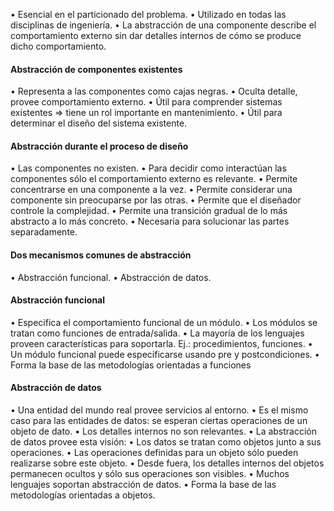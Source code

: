 • Esencial en el particionado del problema.
• Utilizado en todas las disciplinas de ingeniería.
• La abstracción de una componente describe el comportamiento externo sin dar
detalles internos de cómo se produce dicho comportamiento.

#### Abstracción de componentes existentes
• Representa a las componentes como cajas negras.
• Oculta detalle, provee comportamiento externo.
• Útil para comprender sistemas existentes => tiene un rol importante en  mantenimiento.
• Útil para determinar el diseño del sistema existente.

#### Abstracción durante el proceso de diseño
• Las componentes no existen.
• Para decidir como interactúan las componentes sólo el comportamiento
externo es relevante.
• Permite concentrarse en una componente a la vez.
• Permite considerar una componente sin preocuparse por las otras.
• Permite que el diseñador controle la complejidad.
• Permite una transición gradual de lo más abstracto a lo más concreto.
• Necesaria para solucionar las partes separadamente.
	
#### Dos mecanismos comunes de abstracción
• Abstracción funcional.
• Abstracción de datos.

#### Abstracción funcional
• Especifica el comportamiento funcional de un módulo.
• Los módulos se tratan como funciones de entrada/salida.
• La mayoría de los lenguajes proveen características para soportarla.
Ej.: procedimientos, funciones.
• Un módulo funcional puede especificarse usando pre y postcondiciones.
• Forma la base de las metodologías orientadas a funciones

#### Abstracción de datos
• Una entidad del mundo real provee servicios al entorno.
• Es el mismo caso para las entidades de datos: se esperan ciertas operaciones de un objeto de dato.
• Los detalles internos no son relevantes.
• La abstracción de datos provee esta visión:
• Los datos se tratan como objetos junto a sus operaciones.
• Las operaciones definidas para un objeto sólo pueden realizarse sobre este objeto.
• Desde fuera, los detalles internos del objetos permanecen ocultos y sólo sus
operaciones son visibles.
• Muchos lenguajes soportan abstracción de datos.
• Forma la base de las metodologías orientadas a objetos.
